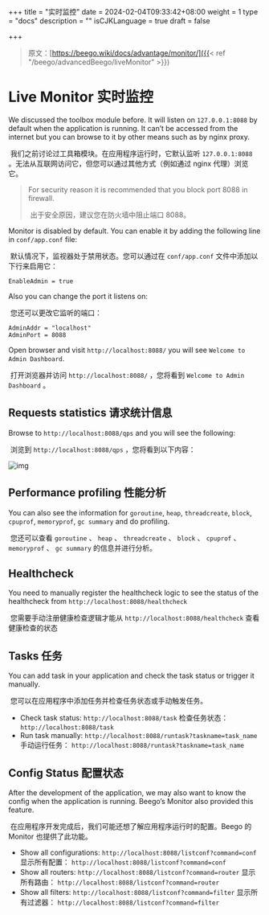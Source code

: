 +++
title = "实时监控"
date = 2024-02-04T09:33:42+08:00
weight = 1
type = "docs"
description = ""
isCJKLanguage = true
draft = false

+++

> 原文：[https://beego.wiki/docs/advantage/monitor/]({{< ref "/beego/advancedBeego/liveMonitor" >}})

# Live Monitor 实时监控



We discussed the toolbox module before. It will listen on `127.0.0.1:8088` by default when the application is running. It can’t be accessed from the internet but you can browse to it by other means such as by nginx proxy.

​	我们之前讨论过工具箱模块。在应用程序运行时，它默认监听 `127.0.0.1:8088` 。无法从互联网访问它，但您可以通过其他方式（例如通过 nginx 代理）浏览它。

> For security reason it is recommended that you block port 8088 in firewall.
>
> ​	出于安全原因，建议您在防火墙中阻止端口 8088。

Monitor is disabled by default. You can enable it by adding the following line in `conf/app.conf` file:

​	默认情况下，监视器处于禁用状态。您可以通过在 `conf/app.conf` 文件中添加以下行来启用它：

```
EnableAdmin = true
```

Also you can change the port it listens on:

​	您还可以更改它监听的端口：

```
AdminAddr = "localhost"
AdminPort = 8088
```

Open browser and visit `http://localhost:8088/` you will see `Welcome to Admin Dashboard`.

​	打开浏览器并访问 `http://localhost:8088/` ，您将看到 `Welcome to Admin Dashboard` 。

## Requests statistics 请求统计信息

Browse to `http://localhost:8088/qps` and you will see the following:

​	浏览到 `http://localhost:8088/qps` ，您将看到以下内容：

![img](https://beego.wiki/docs/images/monitoring.png)

## Performance profiling 性能分析

You can also see the information for `goroutine`, `heap`, `threadcreate`, `block`, `cpuprof`, `memoryprof`, `gc summary` and do profiling.

​	您还可以查看 `goroutine` 、 `heap` 、 `threadcreate` 、 `block` 、 `cpuprof` 、 `memoryprof` 、 `gc summary` 的信息并进行分析。

## Healthcheck

You need to manually register the healthcheck logic to see the status of the healthcheck from `http://localhost:8088/healthcheck`

​	您需要手动注册健康检查逻辑才能从 `http://localhost:8088/healthcheck` 查看健康检查的状态

## Tasks 任务

You can add task in your application and check the task status or trigger it manually.

​	您可以在应用程序中添加任务并检查任务状态或手动触发任务。

- Check task status: `http://localhost:8088/task`
  检查任务状态： `http://localhost:8088/task`
- Run task manually: `http://localhost:8088/runtask?taskname=task_name`
  手动运行任务： `http://localhost:8088/runtask?taskname=task_name`

## Config Status 配置状态

After the development of the application, we may also want to know the config when the application is running. Beego’s Monitor also provided this feature.

​	在应用程序开发完成后，我们可能还想了解应用程序运行时的配置。Beego 的 Monitor 也提供了此功能。

- Show all configurations: `http://localhost:8088/listconf?command=conf`
  显示所有配置： `http://localhost:8088/listconf?command=conf`
- Show all routers: `http://localhost:8088/listconf?command=router`
  显示所有路由： `http://localhost:8088/listconf?command=router`
- Show all filters: `http://localhost:8088/listconf?command=filter`
  显示所有过滤器： `http://localhost:8088/listconf?command=filter`
